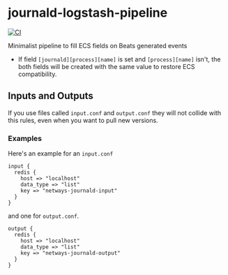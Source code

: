 # journald-logstash-pipeline

[![CI](https://github.com/widhalmt/journald-logstash-pipeline/workflows/Logstash%20Syntax/badge.svg?event=push)](https://github.com/widhalmt/journald-logstash-pipeline/actions?query=workflow%3A%22Logstash+Syntax%22)

Minimalist pipeline to fill ECS fields on Beats generated events

* If field `[journald][process][name]` is set and `[process][name]` isn't, the both fields will be created with the same value to restore ECS compatibility.

## Inputs and Outputs ##

If you use files called `input.conf` and `output.conf` they will not collide with this rules, even when you want to pull new versions.

### Examples ###

Here's an example for an `input.conf`

```
input {
  redis {
    host => "localhost"
    data_type => "list"
    key => "netways-journald-input"
  }
}
```

and one for `output.conf`.

```
output {
  redis {
    host => "localhost"
    data_type => "list"
    key => "netways-journald-output"
  }
}
```
